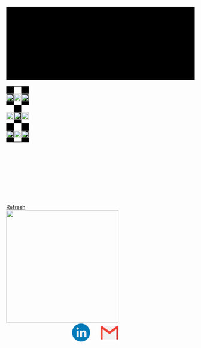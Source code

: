 
![](https://raw.githubusercontent.com/pradeep98/pradeep98/main/src/index.svg)



<div style="text-align: center;">
    <table style="height: 300px; width: 300px;">
        <tr style="border: tomato; border-radius: 1px;">
            <td id="00" style="padding: 0px; width: 100; height: 100; background-color: black; color: white; font-size: 40px; text-align: center;">
                <a href="https://pradeeptictac.herokuapp.com/playermove/00">
                    <img src="https://pradeeptictac.herokuapp.com/static/images/on00.png" style="width: 100%; height: 100%;">
                </a>
            </td>
            <td id="01" style="padding: 0px; width: 100; height: 100; background-color: white; text-align: center;font-size: 40px;">
                <a href="https://pradeeptictac.herokuapp.com/playermove/01">
                    <img src="https://pradeeptictac.herokuapp.com/static/images/on01.png" style="width: 100%; height: 100%;">
                </a>
            </td>
            <td id="02" style="padding: 0px; width: 100; height: 100; background-color: black;color: white; text-align: center;font-size: 40px;">
                <a href="https://pradeeptictac.herokuapp.com/playermove/02">
                    <img src="https://pradeeptictac.herokuapp.com/static/images/on02.png" style="width: 100%; height: 100%;">
                </a>
            </td>
        </tr>
        <tr style="border: 1px tomato;">
            <td id="10" style="padding: 0px; width: 100; height: 100; background-color: white; text-align: center;font-size: 40px;">
                <a href="https://pradeeptictac.herokuapp.com/playermove/10">
                    <img src="https://pradeeptictac.herokuapp.com/static/images/on10.png" style="width: 100%; height: 100%;">
                </a>
            </td>
            <td id="11" style="padding: 0px; width: 100; height: 100; background-color: black;color: white; text-align: center;font-size: 40px;">
                <a href="https://pradeeptictac.herokuapp.com/playermove/11">
                    <img src="https://pradeeptictac.herokuapp.com/static/images/on11.png" style="width: 100%; height: 100%;">
                </a>
            </td>
            <td id="12" style="padding: 0px; width: 100; height: 100; background-color: white; text-align: center;font-size: 40px;">
                <a href="https://pradeeptictac.herokuapp.com/playermove/12">
                    <img src="https://pradeeptictac.herokuapp.com/static/images/on12.png" style="width: 100%; height: 100%;">
                </a>
            </td>
        </tr>
        <tr style="border: 1px tomato;">
            <td id="20" style="padding: 0px; width: 100; height: 100; background-color: black;color: white; text-align: center;font-size: 40px;">
                <a href="https://pradeeptictac.herokuapp.com/playermove/20">
                    <img src="https://pradeeptictac.herokuapp.com/static/images/on20.png" style="width: 100%; height: 100%;">
                </a>
            </td>
            <td id="21" style="padding: 0px; width: 100; height: 100; background-color: white; text-align: center;font-size: 40px;">
                <a href="https://pradeeptictac.herokuapp.com/playermove/21">
                    <img src="https://pradeeptictac.herokuapp.com/static/images/on21.png" style="width: 100%; height: 100%;">
                </a>
            </td>
            <td id="22" style="padding: 0px; width: 100; height: 100; background-color: black;color: white; text-align: center;font-size: 40px;">
                <a href="https://pradeeptictac.herokuapp.com/playermove/22">
                    <img src="https://pradeeptictac.herokuapp.com/static/images/on22.png" style="width: 100%; height: 100%;">
                </a>
            </td>
        </tr>
    </table>
</div>
<a href="https://pradeeptictac.herokuapp.com/playermove/99">
Refresh
</a>
<div>
    <img src="https://pradeeptictac.herokuapp.com/static/images/onresult.png" style="width: 300px; height: 300px;">
</div>


<div style="width:100%; display:inline-block;">
  <div style="overflow: auto; width:30%; display: table; margin: 0 auto;"> 
  	<span style="float:left; width:50%;">
      
   <a href="https://www.linkedin.com/in/pradeep-turan-35470417a/">
      <img src="./src/linkedin.svg" width="48">
   </a>
      
   </span>
  
<span style="float:left; width:50%; " >
  
   <a href="https://mail.google.com/mail/?view=cm&fs=1&to=pradeep.t16@iiits.in&su=Reg:&body=Hi Pradeep, This is ....">
      <img src="./src/gmail.svg" width="48">
   </a>
      
   </span>
  </div>
  </div>
